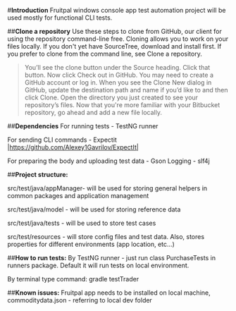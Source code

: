 #**Introduction**
Fruitpal windows console app test automation project will be used mostly for functional CLI tests.

##**Clone a repository**
Use these steps to clone from GitHub, our client for using the repository command-line free. 
Cloning allows you to work on your files locally. If you don't yet have SourceTree, download and install first. If you prefer to clone from the command line, see Clone a repository.

>You’ll see the clone button under the Source heading. Click that button.
Now click Check out in GitHub. You may need to create a GitHub account or log in.
When you see the Clone New dialog in GitHub, update the destination path and name if you’d like to and then click Clone.
Open the directory you just created to see your repository’s files.
Now that you're more familiar with your Bitbucket repository, go ahead and add a new file locally. 

##**Dependencies**
For running tests - TestNG runner

For sending CLI commands - Expectit |https://github.com/Alexey1Gavrilov/ExpectIt|

For preparing the body and uploading test data - Gson
Logging - slf4j

##**Project structure:**

src/test/java/appManager- will be used for storing general helpers in common packages and application management

src/test/java/model - will be used for storing reference data

src/test/java/tests - will be used to store test cases

src/test/resources - will store config files and test data. Also, stores properties for different environments (app location, etc…)

##**How to run tests:**
By TestNG runner - just run class PurchaseTests in runners package. Default it will run tests on local environment.

By terminal type command: gradle testTrader

##**Known issues:**
Fruitpal app needs to be installed on local machine, commoditydata.json - referring to local dev folder